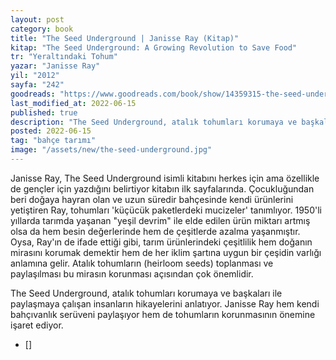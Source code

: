 ```yaml
---
layout: post
category: book
title: "The Seed Underground | Janisse Ray (Kitap)"
kitap: "The Seed Underground: A Growing Revolution to Save Food"
tr: "Yeraltındaki Tohum"
yazar: "Janisse Ray"
yil: "2012"
sayfa: "242"
goodreads: "https://www.goodreads.com/book/show/14359315-the-seed-underground"
last_modified_at: 2022-06-15
published: true  
description: "The Seed Underground, atalık tohumları korumaya ve başkaları ile paylaşmaya çalışan insanların hikayelerini anlatıyor. Janisse Ray hem kendi bahçıvanlık serüveni paylaşıyor hem de tohumların korunmasının önemine işaret ediyor."  
posted: 2022-06-15 
tag: "bahçe tarımı"
image: "/assets/new/the-seed-underground.jpg"  
---
```

 
Janisse Ray, The Seed Underground isimli kitabını herkes için ama özellikle de gençler için yazdığını belirtiyor kitabın ilk sayfalarında. Çocukluğundan beri doğaya hayran olan ve uzun süredir bahçesinde kendi ürünlerini yetiştiren Ray, tohumları 'küçücük paketlerdeki mucizeler' tanımlıyor. 1950'li yıllarda tarımda yaşanan "yeşil devrim" ile elde edilen ürün miktarı artmış olsa da hem besin değerlerinde hem de çeşitlerde azalma yaşanmıştır. Oysa, Ray'ın de ifade ettiği gibi, tarım ürünlerindeki çeşitlilik hem doğanın mirasını korumak demektir hem de her iklim şartına uygun bir çeşidin varlığı anlamına gelir. Atalık tohumların (heirloom seeds) toplanması ve paylaşılması bu mirasın korunması açısından çok önemlidir.

The Seed Underground, atalık tohumları korumaya ve başkaları ile paylaşmaya çalışan insanların hikayelerini anlatıyor. Janisse Ray hem kendi bahçıvanlık serüveni paylaşıyor hem de tohumların korunmasının önemine işaret ediyor.

- []
